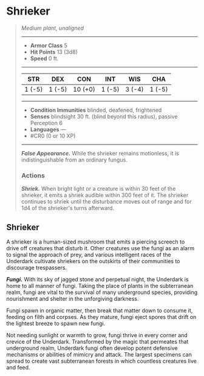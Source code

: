 # Shrieker
>*Medium plant, unaligned*
>___
>- **Armor Class** 5
>- **Hit Points** 13 (3d8)
>- **Speed** 0 ft.
>___
>|STR|DEX|CON|INT|WIS|CHA|
>|:---:|:---:|:---:|:---:|:---:|:---:|
>|1 (-5)|1 (-5)|10 (+0)|1 (-5)|3 (-4)|1 (-5)|
>___
>- **Condition Immunities** blinded, deafened, frightened
>- **Senses** blindsight 30 ft. (blind beyond this radius), passive Perception 6
>- **Languages** —
>- #CR0 (0 or 10 XP)
>___
>***False Appearance.*** While the shrieker remains motionless, it is indistinguishable from an ordinary fungus.  
>
>### Actions
>***Shriek.*** When bright light or a creature is within 30 feet of the shrieker, it emits a shriek audible within 300 feet of it. The shrieker continues to shriek until the disturbance moves out of range and for 1d4 of the shrieker's turns afterward.

## Shrieker

A shrieker is a human-sized mushroom that emits a piercing screech to drive off creatures that disturb it. Other creatures use the fungi as an alarm to signal the approach of prey, and various intelligent races of the Underdark cultivate shriekers on the outskirts of their communities to discourage trespassers.

***Fungi.*** With its sky of jagged stone and perpetual night, the Underdark is home to all manner of fungi. Taking the place of plants in the subterranean realm, fungi are vital to the survival of many underground species, providing nourishment and shelter in the unforgiving darkness.

Fungi spawn in organic matter, then break that matter down to consume it, feeding on filth and corpses. As they mature, fungi eject spores that drift on the lightest breeze to spawn new fungi.

Not needing sunlight or warmth to grow, fungi thrive in every corner and crevice of the Underdark. Transformed by the magic that permeates that underground realm, Underdark fungi often develop potent defensive mechanisms or abilities of mimicry and attack. The largest specimens can spread to create vast subterranean forests in which countless creatures live and feed.